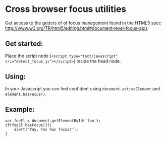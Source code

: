 Cross browser focus utilities
=============================

Get access to the getters of of focus management found in the HTML5 spec <http://www.w3.org/TR/html5/editing.html#document-level-focus-apis>

Get started:
-----------
Place the script node (`<script type="text/javascript" src="detect_focus.js"></script>`) inside the head node.

Using:
------
In your Javascript you can feel confident using `document.activeElement` and `element.hasFocus()`.

Example:
--------
    var fooEl = document.getElementById('foo');
    if(fooEl.hasFocus()){
        alert('Yay, foo has focus!');
    }